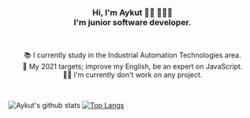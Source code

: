 <h3 align="center"> Hi, I'm Aykut 🙋‍♂️ 👨🏽‍💻 <br>
I'm junior software developer. <br>
</h3> <br>

<p align="center">
📚 I currently study in the Industrial Automation Technologies area. <br>
🎯 My 2021 targets; improve my English, be an expert on JavaScript. <br>
👨‍💻 I'm currently don't work on any project. <br>
</p> <br>

![Aykut's github stats](https://github-readme-stats.vercel.app/api?username=aykutkorkmaz1&bg_color=30,e96443,904e95&title_color=fff&text_color=fff)
[![Top Langs](https://github-readme-stats.vercel.app/api/top-langs/?username=aykutkorkmaz1&layout=compact)](https://github.com/anuraghazra/github-readme-stats)